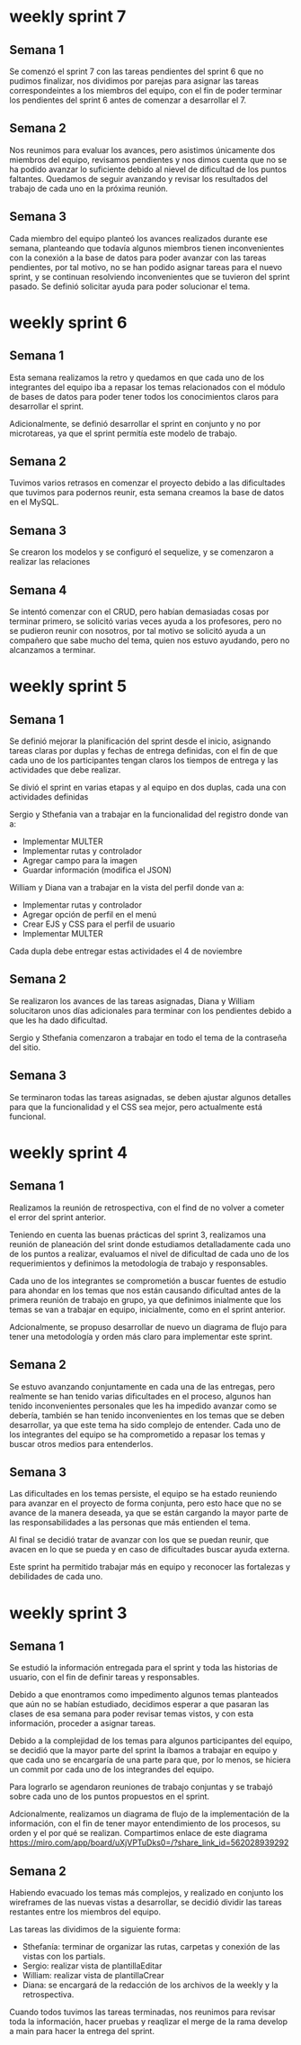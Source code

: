 # weekly sprint 7

## Semana 1

Se comenzó el sprint 7 con las tareas pendientes del sprint 6 que no pudimos finalizar, nos dividimos por parejas para asignar las tareas correspondeintes a los miembros del equipo, con el fin de poder terminar los pendientes del sprint 6 antes de comenzar a desarrollar el 7.

## Semana 2

Nos reunimos para evaluar los avances, pero asistimos únicamente dos miembros del equipo, revisamos pendientes y nos dimos cuenta que no se ha podido avanzar lo suficiente debido al nievel de dificultad de los puntos faltantes.  Quedamos de seguir avanzando y revisar los resultados del trabajo de cada uno en la próxima reunión.

## Semana 3

Cada miembro del equipo planteó los avances realizados durante ese semana, planteando que todavía algunos miembros tienen inconvenientes con la conexión a la base de datos para poder avanzar con las tareas pendientes, por tal motivo, no se han podido asignar tareas para el nuevo sprint, y se continuan resolviendo inconvenientes que se tuvieron del sprint pasado.  Se definió solicitar ayuda para poder solucionar el tema. 

# weekly sprint 6

## Semana 1

Esta semana realizamos la retro y quedamos en que cada uno de los integrantes del equipo iba a repasar los temas relacionados con el módulo de bases de datos para poder tener todos los conocimientos claros para desarrollar el sprint.

Adicionalmente, se definió desarrollar el sprint en conjunto y no por microtareas, ya que el sprint permitía este modelo de trabajo.

## Semana 2

Tuvimos varios retrasos en comenzar el proyecto debido a las dificultades que tuvimos para podernos reunir, esta semana creamos la base de datos en el MySQL.

## Semana 3

Se crearon los modelos y se configuró el sequelize, y se comenzaron a realizar las relaciones

## Semana 4

Se intentó comenzar con el CRUD, pero habían demasiadas cosas por terminar primero, se solicitó varias veces ayuda a los profesores, pero no se pudieron reunir con nosotros, por tal motivo se solicitó ayuda a un compañero que sabe mucho del tema, quien nos estuvo ayudando, pero no alcanzamos a terminar.


# weekly sprint 5

## Semana 1

Se definió mejorar la planificación del sprint desde el inicio, asignando tareas claras por duplas y fechas de entrega definidas, con el fin de que cada uno de los participantes tengan claros los tiempos de entrega y las actividades que debe realizar.

Se divió el sprint en varias etapas y al equipo en dos duplas, cada una con actividades definidas

Sergio y Sthefania van a trabajar en la funcionalidad del registro donde van a:
 - Implementar MULTER
 - Implementar rutas y controlador
 - Agregar campo para la imagen
 - Guardar información (modifica el JSON)

William y Diana van a trabajar en la vista del perfil donde van a:
 - Implementar rutas y controlador
 - Agregar opción de perfil en el menú
 - Crear EJS y CSS para el perfil de usuario
 - Implementar MULTER

Cada dupla debe entregar estas actividades el 4 de noviembre 

## Semana 2

Se realizaron los avances de las tareas asignadas, Diana y William solucitaron unos días adicionales para terminar con los pendientes debido a que les ha dado dificultad.

Sergio y Sthefania comenzaron a trabajar en todo el tema de la contraseña del sitio.

## Semana 3

Se terminaron todas las tareas asignadas, se deben ajustar algunos detalles para que la funcionalidad y el CSS sea mejor, pero actualmente está funcional.


# weekly sprint 4

## Semana 1

Realizamos la reunión de retrospectiva, con el find de no volver a cometer el error del sprint anterior.

Teniendo en cuenta las buenas prácticas del sprint 3, realizamos una reunión de planeación del srint donde estudiamos detalladamente cada uno de los puntos a realizar, evaluamos el nivel de dificultad de cada uno de los requerimientos y definimos la metodología de trabajo y responsables.

Cada uno de los integrantes se comprometión a buscar fuentes de estudio para ahondar en los temas que nos están causando dificultad antes de la primera reunión de trabajo en grupo, ya que definimos inialmente que los temas se van a trabajar en equipo, inicialmente, como en el sprint anterior.

Adcionalmente, se propuso desarrollar de nuevo un diagrama de flujo para tener una metodología y orden más claro para implementar este sprint.

## Semana 2

Se estuvo avanzando conjuntamente en cada una de las entregas, pero realmente se han tenido varias dificultades en el proceso, algunos han tenido inconvenientes personales que les ha impedido avanzar como se debería, también se han tenido inconvenientes en los temas que se deben desarrollar, ya que este tema ha sido complejo de entender.  Cada uno de los integrantes del equipo se ha comprometido a repasar los temas y buscar otros medios para entenderlos.

## Semana 3

Las dificultades en los temas persiste, el equipo se ha estado reuniendo para avanzar en el proyecto de forma conjunta, pero esto hace que no se avance de la manera deseada, ya que se están cargando la mayor parte de las responsabilidades a las personas que más entienden el tema.

Al final se decidió tratar de avanzar con los que se puedan reunir, que avacen en lo que se pueda y en caso de dificultades buscar ayuda externa.

Este sprint ha permitido trabajar más en equipo y reconocer las fortalezas y debilidades de cada uno.


# weekly sprint 3

## Semana 1

Se estudió la información entregada para el sprint y toda las historias de usuario, con el fin de definir tareas y responsables.

Debido a que enontramos como impedimento algunos temas planteados que aún no se habían estudiado, decidimos esperar a que pasaran las clases de esa semana para poder revisar temas vistos, y con esta información, proceder a asignar tareas.

Debido a la complejidad de los temas para algunos participantes del equipo, se decidió que la mayor parte del sprint la íbamos a trabajar en equipo y que cada uno se encargaría de una parte para que, por lo menos, se hiciera un commit por cada uno de los integrandes del equipo.

Para lograrlo se agendaron reuniones de trabajo conjuntas y se trabajó sobre cada uno de los puntos propuestos en el sprint.

Adcionalmente, realizamos un diagrama de flujo de la implementación de la información, con el fin de tener mayor entendimiento de los procesos, su orden y el por qué se realizan.  Compartimos enlace de este diagrama https://miro.com/app/board/uXjVPTuDks0=/?share_link_id=562028939292 

## Semana 2

Habiendo evacuado los temas más complejos, y realizado en conjunto los wireframes de las nuevas vistas a desarrollar, se decidió dividir las tareas restantes entre los miembros del equipo.

Las tareas las dividimos de la siguiente forma:

- Sthefanía: terminar de organizar las rutas, carpetas y conexión de las vistas con los partials.
- Sergio: realizar vista de plantillaEditar
- William: realizar vista de plantillaCrear
- Diana: se encargará de la redacción de los archivos de la weekly y la retrospectiva.

Cuando todos tuvimos las tareas terminadas, nos reunimos para revisar toda la información, hacer pruebas y reaqlizar el merge de la rama develop a main para hacer la entrega del sprint.
